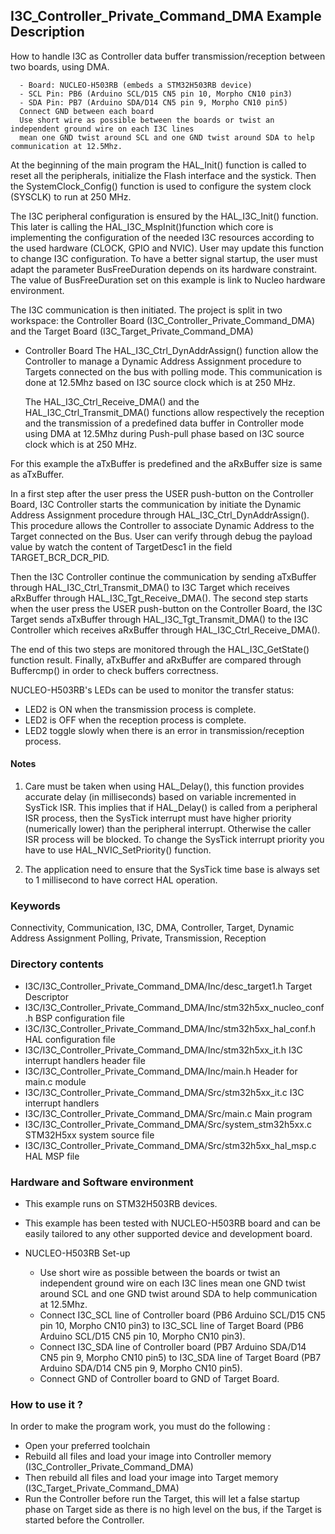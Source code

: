 ## <b>I3C_Controller_Private_Command_DMA Example Description</b>

How to handle I3C as Controller data buffer transmission/reception between two boards, using DMA.

      - Board: NUCLEO-H503RB (embeds a STM32H503RB device)
      - SCL Pin: PB6 (Arduino SCL/D15 CN5 pin 10, Morpho CN10 pin3)
      - SDA Pin: PB7 (Arduino SDA/D14 CN5 pin 9, Morpho CN10 pin5)
      Connect GND between each board
      Use short wire as possible between the boards or twist an independent ground wire on each I3C lines
      mean one GND twist around SCL and one GND twist around SDA to help communication at 12.5Mhz.

At the beginning of the main program the HAL_Init() function is called to reset
all the peripherals, initialize the Flash interface and the systick.
Then the SystemClock_Config() function is used to configure the system
clock (SYSCLK) to run at 250 MHz.

The I3C peripheral configuration is ensured by the HAL_I3C_Init() function.
This later is calling the HAL_I3C_MspInit()function which core is implementing
the configuration of the needed I3C resources according to the used hardware (CLOCK, GPIO and NVIC).
User may update this function to change I3C configuration.
To have a better signal startup, the user must adapt the parameter BusFreeDuration
depends on its hardware constraint. The value of BusFreeDuration set on this example
is link to Nucleo hardware environment.

The I3C communication is then initiated.
The project is split in two workspace:
the Controller Board (I3C_Controller_Private_Command_DMA) and the Target Board (I3C_Target_Private_Command_DMA)

- Controller Board
  The HAL_I3C_Ctrl_DynAddrAssign() function allow the Controller to manage
  a Dynamic Address Assignment procedure to Targets connected on the bus with polling mode.
  This communication is done at 12.5Mhz based on I3C source clock which is at 250 MHz.

  The HAL_I3C_Ctrl_Receive_DMA() and the HAL_I3C_Ctrl_Transmit_DMA() functions
  allow respectively the reception and the transmission of a predefined data buffer
  in Controller mode using DMA at 12.5Mhz during Push-pull phase
  based on I3C source clock which is at 250 MHz.

For this example the aTxBuffer is predefined and the aRxBuffer size is same as aTxBuffer.

In a first step after the user press the USER push-button on the Controller Board,
I3C Controller starts the communication by initiate the Dynamic Address Assignment
procedure through HAL_I3C_Ctrl_DynAddrAssign().
This procedure allows the Controller to associate Dynamic Address to the Target
connected on the Bus.
User can verify through debug the payload value by watch the content of TargetDesc1
in the field TARGET_BCR_DCR_PID.

Then the I3C Controller continue the communication by sending aTxBuffer
through HAL_I3C_Ctrl_Transmit_DMA() to I3C Target which receives aRxBuffer through HAL_I3C_Tgt_Receive_DMA().
The second step starts when the user press the USER push-button on the Controller Board,
the I3C Target sends aTxBuffer through HAL_I3C_Tgt_Transmit_DMA()
to the I3C Controller which receives aRxBuffer through HAL_I3C_Ctrl_Receive_DMA().

The end of this two steps are monitored through the HAL_I3C_GetState() function
result.
Finally, aTxBuffer and aRxBuffer are compared through Buffercmp() in order to
check buffers correctness.

NUCLEO-H503RB's LEDs can be used to monitor the transfer status:

 - LED2 is ON when the transmission process is complete.
 - LED2 is OFF when the reception process is complete.
 - LED2 toggle slowly when there is an error in transmission/reception process.

#### <b>Notes</b>

  1. Care must be taken when using HAL_Delay(), this function provides accurate delay (in milliseconds)
      based on variable incremented in SysTick ISR. This implies that if HAL_Delay() is called from
      a peripheral ISR process, then the SysTick interrupt must have higher priority (numerically lower)
      than the peripheral interrupt. Otherwise the caller ISR process will be blocked.
      To change the SysTick interrupt priority you have to use HAL_NVIC_SetPriority() function.

  2. The application need to ensure that the SysTick time base is always set to 1 millisecond
      to have correct HAL operation.

### <b>Keywords</b>

Connectivity, Communication, I3C, DMA, Controller, Target, Dynamic Address Assignment Polling, Private,
Transmission, Reception

### <b>Directory contents</b>

  - I3C/I3C_Controller_Private_Command_DMA/Inc/desc_target1.h            Target Descriptor
  - I3C/I3C_Controller_Private_Command_DMA/Inc/stm32h5xx_nucleo_conf.h   BSP configuration file
  - I3C/I3C_Controller_Private_Command_DMA/Inc/stm32h5xx_hal_conf.h      HAL configuration file
  - I3C/I3C_Controller_Private_Command_DMA/Inc/stm32h5xx_it.h            I3C interrupt handlers header file
  - I3C/I3C_Controller_Private_Command_DMA/Inc/main.h                    Header for main.c module
  - I3C/I3C_Controller_Private_Command_DMA/Src/stm32h5xx_it.c            I3C interrupt handlers
  - I3C/I3C_Controller_Private_Command_DMA/Src/main.c                    Main program
  - I3C/I3C_Controller_Private_Command_DMA/Src/system_stm32h5xx.c        STM32H5xx system source file
  - I3C/I3C_Controller_Private_Command_DMA/Src/stm32h5xx_hal_msp.c       HAL MSP file

### <b>Hardware and Software environment</b>

  - This example runs on STM32H503RB devices.

  - This example has been tested with NUCLEO-H503RB board and can be
    easily tailored to any other supported device and development board.

  - NUCLEO-H503RB Set-up

    - Use short wire as possible between the boards or twist an independent ground wire on each I3C lines
      mean one GND twist around SCL and one GND twist around SDA to help communication at 12.5Mhz.
    - Connect I3C_SCL line of Controller board (PB6 Arduino SCL/D15 CN5 pin 10, Morpho CN10 pin3) to I3C_SCL line of Target Board (PB6 Arduino SCL/D15 CN5 pin 10, Morpho CN10 pin3).
    - Connect I3C_SDA line of Controller board (PB7 Arduino SDA/D14 CN5 pin 9, Morpho CN10 pin5) to I3C_SDA line of Target Board (PB7 Arduino SDA/D14 CN5 pin 9, Morpho CN10 pin5).
    - Connect GND of Controller board to GND of Target Board.

### <b>How to use it ?</b>

In order to make the program work, you must do the following :

 - Open your preferred toolchain
 - Rebuild all files and load your image into Controller memory (I3C_Controller_Private_Command_DMA)
 - Then rebuild all files and load your image into Target memory (I3C_Target_Private_Command_DMA)
 - Run the Controller before run the Target, this will let a false startup phase on Target side
 as there is no high level on the bus, if the Target is started before the Controller.
